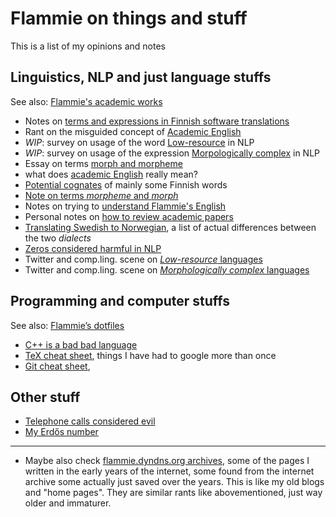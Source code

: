 # Flammie on things and stuff

This is a list of my opinions and notes

## Linguistics, NLP and just language stuffs

See also: [Flammie's academic works](/purplemonkeydishwasher/)

* Notes on [terms and expressions in Finnish software
  translations](finnish-translator-notes.html)
* Rant on the misguided concept of [Academic English](academic-english.html)
* *WIP*: survey on usage of the word
  [Low-resource](what-is-low-resource-language.html) in NLP
* *WIP*: survey on usage of the expression
  [Morpologically complex](what-is-morphologically-complex-language.html)
  in NLP
* Essay on terms [morph and morpheme](morph-or-morpheme.html)
* what does [academic English](academic-english.html) really mean?
* [Potential cognates](cognate-collection.html) of mainly some Finnish words
* [Note on terms *morpheme* and *morph*](morph-or-morpheme.html)
* Notes on trying to [understand Flammie's English](my-english.html)
* Personal notes on [how to review academic papers](reviewing-guidelines.html)
* [Translating Swedish to Norwegian](swedish-to-norwegian.html), a list of
  actual differences between the two *dialects*
* [Zeros considered harmful in NLP](zerostuff-in-nlp.html)
* Twitter and comp.ling. scene on [*Low-resource*
  languages](what-is-low-resource-language.html)
* Twitter and comp.ling. scene on [*Morphologically complex*
  languages](what-is-morphologically-complex-language.html)

## Programming and computer stuffs

See also: [Flammie’s dotfiles](/dotfiles/)

* [C++ is a bad bad language](cpp-fails.html)
* [TeX cheat sheet](tex-cheat-sheet.html), things I have had to google more
  than once
* [Git cheat sheet](git-cheat-sheet.html),

## Other stuff

* [Telephone calls considered evil](telephones.html)
* [My Erdős number](erdos-number.html)

-----

* Maybe also check [flammie.dyndns.org archives](archive/index.html),
  some of the pages I written in the early years of the internet,
  some found from the internet archive some actually just saved over the years.
  This is like my old blogs and "home pages". They are similar rants
  like abovementioned, just way older and immaturer.

